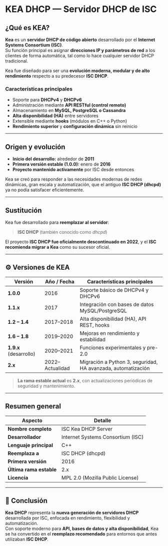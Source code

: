 #  KEA DHCP — Servidor DHCP de ISC

##  ¿Qué es KEA?

**Kea** es un **servidor DHCP de código abierto** desarrollado por el **Internet Systems Consortium (ISC)**.  
Su función principal es asignar **direcciones IP y parámetros de red** a los clientes de forma automática, tal como lo hace cualquier servidor DHCP tradicional.

Kea fue diseñado para ser una **evolución moderna, modular y de alto rendimiento** respecto a su predecesor **ISC DHCP**.

###  Características principales

- Soporte para **DHCPv4** y **DHCPv6**  
- Administración mediante **API RESTful (control remoto)**  
- Almacenamiento en **MySQL, PostgreSQL o Cassandra**  
- **Alta disponibilidad (HA)** entre servidores  
- Extensible mediante **hooks** (módulos en C++ o Python)  
- **Rendimiento superior** y **configuración dinámica** sin reinicio

---

##  Origen y evolución

- **Inicio del desarrollo:** alrededor de **2011**  
- **Primera versión estable (1.0.0):** enero de **2016**  
- **Proyecto mantenido activamente** por ISC desde entonces  

Kea se creó para responder a las necesidades modernas de redes dinámicas, gran escala y automatización, que el antiguo **ISC DHCP (dhcpd)** ya no podía satisfacer eficientemente.

---

##  Sustitución

Kea fue desarrollado para **reemplazar al servidor**:

> **ISC DHCP** (también conocido como *dhcpd*)

El proyecto **ISC DHCP fue oficialmente descontinuado en 2022**, y el **ISC recomienda migrar a Kea** como su sucesor oficial.

---

## ⚙️ Versiones de KEA

| Versión | Año / Fecha | Características principales |
|----------|--------------|------------------------------|
| **1.0.0** | 2016 | Soporte básico de DHCPv4 y DHCPv6 |
| **1.1.x** | 2017 | Integración con bases de datos MySQL/PostgreSQL |
| **1.2 – 1.4** | 2017–2018 | Alta disponibilidad (HA), API REST, hooks |
| **1.6 – 1.8** | 2019–2020 | Mejoras en rendimiento y estabilidad |
| **1.9.x** (desarrollo) | 2020–2021 | Funciones experimentales y pre-2.0 |
| **2.x** | 2022–Actualidad | Migración a Python 3, seguridad, HA avanzada, automatización |

>  **La rama estable actual** es **2.x**, con actualizaciones periódicas de seguridad y mantenimiento.

---

##  Resumen general

| Aspecto | Detalle |
|----------|----------|
| **Nombre completo** | ISC Kea DHCP Server |
| **Desarrollador** | Internet Systems Consortium (ISC) |
| **Lenguaje principal** | C++ |
| **Reemplaza a** | ISC DHCP (dhcpd) |
| **Primera versión** | 2016 |
| **Última rama estable** | 2.x |
| **Licencia** | MPL 2.0 (Mozilla Public License) |

---

## 🏁 Conclusión

**Kea DHCP** representa la **nueva generación de servidores DHCP** desarrollada por ISC, enfocada en rendimiento, flexibilidad y automatización.  
Con soporte moderno para **API, bases de datos y alta disponibilidad**, Kea se ha convertido en el **reemplazo recomendado** para entornos que antes utilizaban **ISC DHCP**.



